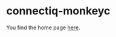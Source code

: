 # connectiq-monkeyc

You find the home page [here](https://github.com/blackdogit/connectiq-monkeyc/wiki).
